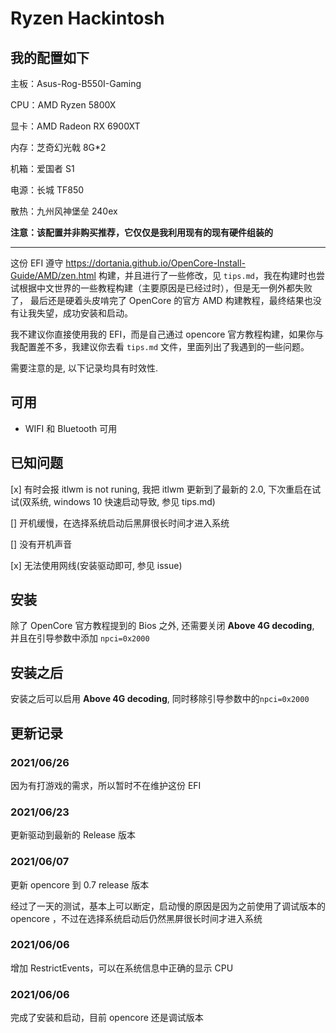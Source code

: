 # Ryzen Hackintosh

## 我的配置如下

主板：Asus-Rog-B550I-Gaming

CPU：AMD Ryzen 5800X

显卡：AMD Radeon RX 6900XT

内存：芝奇幻光戟 8G*2 

机箱：爱国者 S1

电源：长城 TF850

散热：九州风神堡垒 240ex

**注意：该配置并非购买推荐，它仅仅是我利用现有的现有硬件组装的**

------

这份 EFI 遵守 https://dortania.github.io/OpenCore-Install-Guide/AMD/zen.html 构建，并且进行了一些修改，见 `tips.md`，我在构建时也尝试根据中文世界的一些教程构建（主要原因是已经过时），但是无一例外都失败了，
最后还是硬着头皮啃完了 OpenCore 的官方 AMD 构建教程，最终结果也没有让我失望，成功安装和启动。

我不建议你直接使用我的 EFI，而是自己通过 opencore 官方教程构建，如果你与我配置差不多，我建议你去看 `tips.md` 文件，里面列出了我遇到的一些问题。

需要注意的是, 以下记录均具有时效性.

## 可用

* WIFI 和 Bluetooth 可用

## 已知问题

[x] 有时会报 itlwm is not runing, 我把 itlwm 更新到了最新的 2.0, 下次重启在试试(双系统, windows 10 快速启动导致, 参见 tips.md)

[] 开机缓慢，在选择系统启动后黑屏很长时间才进入系统

[] 没有开机声音

[x] 无法使用网线(安装驱动即可, 参见 issue)

## 安装
除了 OpenCore 官方教程提到的 Bios 之外, 还需要关闭 **Above 4G decoding**, 并且在引导参数中添加 `npci=0x2000`

## 安装之后
安装之后可以启用 **Above 4G decoding**, 同时移除引导参数中的`npci=0x2000`


## 更新记录

### 2021/06/26
因为有打游戏的需求，所以暂时不在维护这份 EFI

### 2021/06/23
更新驱动到最新的 Release 版本

### 2021/06/07
更新 opencore 到 0.7 release 版本 

经过了一天的测试，基本上可以断定，启动慢的原因是因为之前使用了调试版本的 opencore ，不过在选择系统启动后仍然黑屏很长时间才进入系统


### 2021/06/06
增加 RestrictEvents，可以在系统信息中正确的显示 CPU


### 2021/06/06
完成了安装和启动，目前 opencore 还是调试版本


